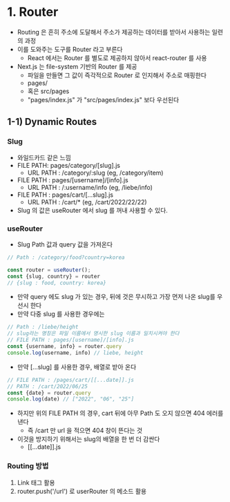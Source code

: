 # 1. Router

- Routing 은 흔히 주소에 도달해서 주소가 제공하는 데이터를 받아서 사용하는 일련의 과정
- 이를 도와주는 도구를 Router 라고 부른다
  - React 에서는 Router 를 별도로 제공하지 않아서 react-router 를 사용
- Next.js 는 file-system 기반의 Router 를 제공
  - 파일을 만들면 그 값이 즉각적으로 Router 로 인지해서 주소로 매핑한다
  - pages/
  - 혹은 src/pages
  - "pages/index.js" 가 "src/pages/index.js" 보다 우선된다


## 1-1) Dynamic Routes
### Slug
- 와일드카드 같은 느낌
- FILE PATH: pages/category/[slug].js
  - URL PATH : /category/:slug (eg, /category/item)
- FILE PATH : pages/[username]/[info].js
  - URL PATH : /:username/info (eg, /liebe/info)
- FILE PATH : pages/cart/[...slug].js
  - URL PATH : /cart/* (eg, /cart/2022/22/22)
- Slug 의 값은 useRouter 에서 slug 를 꺼내 사용할 수 있다.

### useRouter
- Slug Path 값과 query 값을 가져온다
```typescript
// Path : /category/food?country=korea

const router = useRouter();
const {slug, country} = router
// {slug : food, country: korea}
```

- 만약 query 에도 slug 가 있는 경우, 뒤에 것은 무시하고 가장 먼저 나온 slug를 우선시 한다
- 만약 다중 slug 를 사용한 경우에는
```typescript
// Path : /liebe/height
// slug라는 명칭은 파일 이름에서 명시한 slug 이름과 일치시켜야 한다
// FILE PATH : pages/[username]/[info].js
const {username, info} = router.query
console.log(username, info) // liebe, height
```

- 만약 [...slug] 를 사용한 경우, 배열로 받아 온다
```typescript
// FILE PATH : /pages/cart/[[...date]].js
// PATH : /cart/2022/06/25
const {date} = router.query
console.log(date) // ["2022", "06", "25"]
```

- 하지만 위의 FILE PATH 의 경우, cart 뒤에 아무 Path 도 오지 않으면 404 에러를 낸다
  - 즉 /cart 만 url 을 적으면 404 창이 뜬다는 것
- 이것을 방지하기 위해서는 slug의 배열을 한 번 더 감싼다
  - [[...date]].js

### Routing 방법
1) Link 태그 활용
2) router.push('/url') 로 userRouter 의 메소드 활용
